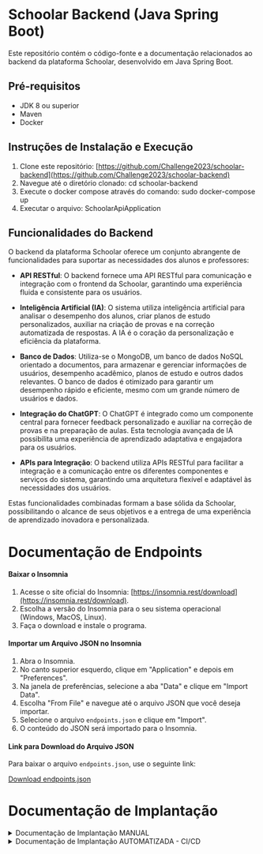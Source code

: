 # Schoolar Backend (Java Spring Boot)

Este repositório contém o código-fonte e a documentação relacionados ao backend da plataforma Schoolar, desenvolvido em Java Spring Boot.

## Pré-requisitos
- JDK 8 ou superior
- Maven
- Docker

## Instruções de Instalação e Execução
1. Clone este repositório: [https://github.com/Challenge2023/schoolar-backend](https://github.com/Challenge2023/schoolar-backend)
2. Navegue até o diretório clonado: cd schoolar-backend
3. Execute o docker compose através do comando: sudo docker-compose up
4. Executar o arquivo: SchoolarApiApplication


## Funcionalidades do Backend
O backend da plataforma Schoolar oferece um conjunto abrangente de funcionalidades para suportar as necessidades dos alunos e professores:

- **API RESTful**: O backend fornece uma API RESTful para comunicação e integração com o frontend da Schoolar, garantindo uma experiência fluida e consistente para os usuários.

- **Inteligência Artificial (IA)**: O sistema utiliza inteligência artificial para analisar o desempenho dos alunos, criar planos de estudo personalizados, auxiliar na criação de provas e na correção automatizada de respostas. A IA é o coração da personalização e eficiência da plataforma.

- **Banco de Dados**: Utiliza-se o MongoDB, um banco de dados NoSQL orientado a documentos, para armazenar e gerenciar informações de usuários, desempenho acadêmico, planos de estudo e outros dados relevantes. O banco de dados é otimizado para garantir um desempenho rápido e eficiente, mesmo com um grande número de usuários e dados.

- **Integração do ChatGPT**: O ChatGPT é integrado como um componente central para fornecer feedback personalizado e auxiliar na correção de provas e na preparação de aulas. Esta tecnologia avançada de IA possibilita uma experiência de aprendizado adaptativa e engajadora para os usuários.

- **APIs para Integração**: O backend utiliza APIs RESTful para facilitar a integração e a comunicação entre os diferentes componentes e serviços do sistema, garantindo uma arquitetura flexível e adaptável às necessidades dos usuários.

Estas funcionalidades combinadas formam a base sólida da Schoolar, possibilitando o alcance de seus objetivos e a entrega de uma experiência de aprendizado inovadora e personalizada.

# Documentação de Endpoints

#### Baixar o Insomnia

1. Acesse o site oficial do Insomnia: [https://insomnia.rest/download](https://insomnia.rest/download).
2. Escolha a versão do Insomnia para o seu sistema operacional (Windows, MacOS, Linux).
3. Faça o download e instale o programa.

#### Importar um Arquivo JSON no Insomnia

1. Abra o Insomnia.
2. No canto superior esquerdo, clique em "Application" e depois em "Preferences".
3. Na janela de preferências, selecione a aba "Data" e clique em "Import Data".
4. Escolha "From File" e navegue até o arquivo JSON que você deseja importar.
5. Selecione o arquivo `endpoints.json` e clique em "Import".
6. O conteúdo do JSON será importado para o Insomnia.

#### Link para Download do Arquivo JSON

Para baixar o arquivo `endpoints.json`, use o seguinte link:

[Download endpoints.json](/assets/endpoints.json)


# Documentação de Implantação

<details>
<summary>Documentação de Implantação MANUAL</summary>

## Índice

1. [Gerar build do projeto](#gerar-build-do-projeto)
2. [Criar um Grupo de Recursos](#criar-um-grupo-de-recursos)
3. [Criar um Registro de Contêiner do Azure (ACR)](#criar-um-registro-de-contêiner-do-azure-acr)
4. [Autenticar o Docker com o ACR](#autenticar-o-docker-com-o-acr)
5. [Construir a Imagem Docker Localmente](#construir-a-imagem-docker-localmente)
6. [Marcar e Empurrar a Imagem para o ACR](#marcar-e-empurrar-a-imagem-para-o-acr)
7. [Habilitar permissão de administrador](#habilitar-permissão-de-administrador)
8. [Verificar Senha do ACR](#verificar-senha-do-acr)
9. [Criar Contêiner da Aplicação Spring Boot](#criar-contêiner-da-aplicação-spring-boot)
10. [Verificar Estado da Implantação](#verificar-estado-da-implantação)

---

### Gerar build do projeto

Para gerar o build do projeto, execute o seguinte comando:

```bash
mvn clean install
```

---

### Criar um Grupo de Recursos

Para criar um novo grupo de recursos no Azure, use o comando:

```bash
az group create --name schoolargroup --location eastus
```

---

### Criar um Registro de Contêiner do Azure (ACR)

Execute o seguinte comando para criar um ACR:

```bash
az acr create --resource-group schoolargroup --name schoolaracr --sku Basic
```

---

### Autenticar o Docker com o ACR

Para autenticar o Docker com o ACR, execute o seguinte comando:

```bash
az acr login --name schoolaracr
```

---

### Construir a Imagem Docker Localmente

Execute o comando abaixo para construir a imagem Docker:

```bash
docker build -t schoolar-api .
```

---

### Marcar e Empurrar a Imagem para o ACR

Para marcar e empurrar a imagem para o ACR, use os seguintes comandos:

```bash
docker tag schoolar-api schoolaracr.azurecr.io/schoolar-api:v1
docker push schoolaracr.azurecr.io/schoolar-api:v1
```

---

### Habilitar permissão de administrador

Para habilitar a permissão de administrador no ACR, use o comando:

```bash
az acr update -n schoolaracr --admin-enabled true
```

---

### Verificar Senha do ACR

Para verificar a senha do ACR, use o comando:

```bash
az acr credential show --name schoolaracr
```

---

### Criar Contêiner da Aplicação Spring Boot

Para criar o contêiner da aplicação Spring Boot, execute o seguinte comando:

```bash
az container create --resource-group schoolargroup --name schoolar-api --image schoolaracr.azurecr.io/schoolar-api:v1 --cpu 1 --memory 1 --ports 8080 --ip-address public
```

---

### Verificar Estado da Implantação

Para verificar o estado da implantação, você pode usar os seguintes comandos:

```bash
az container show --resource-group schoolargroup --name schoolar-api --query "{FQDN:ipAddress.fqdn,IP:ipAddress.ip,ProvisioningState:provisioningState}" --out table
```

</details>

<details>
<summary>Documentação de Implantação AUTOMATIZADA - CI/CD</summary>

## Índice
1. [Introdução](#introdução)
2. [Descrição Detalhada do Pipeline](#descrição-detalhada-do-pipeline)
   1. [CI - Integração Contínua](#ci---integração-contínua)
   2. [CD - Entrega Contínua](#cd---entrega-contínua)
3. [Especificação Técnica](#especificação-técnica)
4. [Configuração do Ambiente](#configuração-do-ambiente)
5. [Segurança e Melhores Práticas](#segurança-e-melhores-práticas)
6. [Conclusão](#conclusão)

### Introdução
Este documento oferece uma visão detalhada do pipeline de CI/CD implementado para a Schoolar API, usando Azure DevOps. O objetivo é fornecer um entendimento claro de cada etapa e processo envolvido, garantindo eficiência e confiabilidade nas implantações.

### Descrição Detalhada do Pipeline

#### CI - Integração Contínua
1. **Trigger de Commit (Build Maven CI)**: 
   - O pipeline é iniciado automaticamente a cada commit na branch principal (`main`). 
   - **Nome da Build**: `Schoolar_API_CI_Build`.
2. **Execução de Testes com Maven (Test Execution)**:
   - `task: Maven@3`: A tarefa Maven é utilizada para compilar o código-fonte.
   - `inputs`: 
     - `mavenPomFile: 'pom.xml'`: Especifica o arquivo POM do Maven.
     - `goals: 'clean package'`: Limpa o build anterior e cria um novo pacote, incluindo a execução de testes.
   - **Resultado**: Gera um artefato (`schoolar-api.jar`) na pasta `target/`.

#### CD - Entrega Contínua
1. **Preparação para o Deploy (Pre-Deployment)**:
   - `task: AzureContainerApps@1`: Configura o deploy do aplicativo no Azure Container Apps.
   - `inputs`: 
     - `azureSubscription`: Especifica a subscrição Azure utilizada.
     - `acrName`, `acrUsername`, `acrPassword`: Detalhes do Azure Container Registry.
     - `containerAppName: 'schoolar-api'`: Nome do aplicativo de container.
     - `resourceGroup: 'schoolargroup'`: Grupo de recursos do Azure.
   - **Nome da Build**: `Schoolar_API_CD_Deployment`.
2. **Implantação no Azure Container Apps (Deployment Execution)**:
   - Utiliza a imagem Docker, especificada na build anterior, para realizar o deploy.
   - Configura o ambiente de produção, incluindo a definição da porta (`8080`) e localização geográfica (`eastus`).

### Especificação Técnica
- **Linguagem de Programação**: Java (Spring Boot).
- **Sistema de Build**: Maven.
- **Contêinerização**: Docker.
- **Ambiente de Produção**: Azure Container Apps.

### Configuração do Ambiente
- **Azure DevOps**: Usado para gerenciar e automatizar o pipeline.
- **Maven**: Gerencia dependências e processo de build.
- **Docker**: Criação de contêineres para a aplicação.
- **Azure Container Registry (ACR)**: Armazena imagens Docker.
- **Azure Container Apps**: Hospeda e gerencia a aplicação em contêineres.

### Segurança e Melhores Práticas
- **Gestão de Credenciais**: Uso de variáveis de grupo e segredos para proteger credenciais.
- **Monitoramento de Qualidade de Código**: Testes automatizados e revisões de código para manter altos padrões.

## Diagrama

![Imagem](https://i.postimg.cc/zvPNc0pS/Whats-App-Image-2023-11-12-at-09-50-42-1.jpg)

### Conclusão
Este pipeline de CI/CD detalhado para a Schoolar API assegura uma integração e entrega eficientes, com foco na qualidade, segurança e confiabilidade do aplicativo.



</details>
